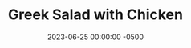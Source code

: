 ---
layout: post
title:  "Greek Salad with Chicken"
date:   2023-06-25 00:00:00 -0500
categories:
- Recipes
- Chicken
permalink: /recipes/greek-salad
image: /assets/Food/Chicken/Salad/salad-cover.jpg
ing: salad-ing
facts: salad-facts
Prep: 30
Rest: 
Cook: 15
Source1: 
Source2: 
tags: 
- feta
- artichoke
- lemon
- tomato
- onion
- roasted
- red
- pepper
- dressing
- lunch
- roast
- bake
- bowl
Description: My go to order at a restaurant is normally a Greek Salad with Grilled Chicken, and the addition of roasted red peppers and artichokes makes it even better. This is super healthy, and tastes great with all the vegetables, meat, and feta. This also works well as a side without the meat too, or pair it with my <a href="pita">Whole Wheat Pita Bread</a> for a Greek Salad Pocket Pita
Instructions:
- Cut the chicken into cutlets and pound to even thickness. Add chicken to a bowl with seasonings (onion and garlic powder, paprika, chili powder, salt, and thyme) and oil. Mix. Transfer to a parchment lined cookie sheet. Chill in the fridge for a few hours if desired<br><br>

- Bake chicken on a parchment lined sheet for 12-15 minutes at 400F. Set aside<br><br>
- <center><img src="/assets/Food/Chicken/Salad/salad-2.jpg" alt="" class="instruction-image"></center><br>

- Drain and rinse the chickpeas, red peppers, and artichokes. Cut the artichokes, and add all 3 to a large bowl<br><br>

- Cut up all the vegetables and add to bowl with the feta<br><br>
- <center><img src="/assets/Food/Chicken/Salad/salad-4.jpg" alt="" class="instruction-image"></center><br>

- Let chicken rest until all vegetables are cut up. Dice the chicken small, and add to the bowl. Optionally serve with Italian dressing
---